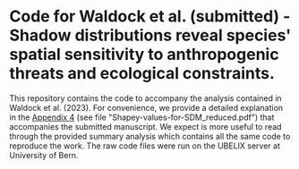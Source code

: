 # Code for Waldock et al. (submitted) - **Shadow distributions reveal species' spatial sensitivity to anthropogenic threats and ecological constraints**.

This repository contains the code to accompany the analysis contained in Waldock et al. (2023). For convenience, we provide a detailed explanation in the [Appendix 4](https://github.com/wyss-swiss-fish/xAI-demonstration/blob/33e9c0bc6d2541b2bc882d123cc7d9eec4e71769/shapley-values-for-SDMs_reduced.pdf) (see file "Shapey-values-for-SDM_reduced.pdf") that accompanies the submitted manuscript. We expect is more useful to read through the provided summary analysis which contains all the same code to reproduce the work. The raw code files were run on the UBELIX server at University of Bern.
